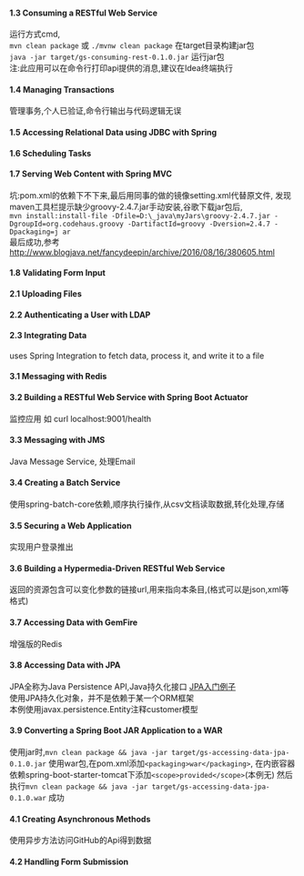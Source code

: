 
#### 1.3 Consuming a RESTful Web Service
运行方式cmd,  
`mvn clean package` 或 `./mvnw clean package`
在target目录构建jar包  
`java -jar target/gs-consuming-rest-0.1.0.jar`
运行jar包  
 注:此应用可以在命令行打印api提供的消息,建议在Idea终端执行
#### 1.4 Managing Transactions
管理事务,个人已验证,命令行输出与代码逻辑无误
#### 1.5 Accessing Relational Data using JDBC with Spring
#### 1.6 Scheduling Tasks
#### 1.7 Serving Web Content with Spring MVC
坑:pom.xml的依赖下不下来,最后用同事的做的镜像setting.xml代替原文件,
发现maven工具栏提示缺少groovy-2.4.7.jar手动安装,谷歌下载jar包后,  
`mvn install:install-file -Dfile=D:\_java\myJars\groovy-2.4.7.jar
  -DgroupId=org.codehaus.groovy -DartifactId=groovy -Dversion=2.4.7 -Dpackaging=j
 ar`  
 最后成功,参考<http://www.blogjava.net/fancydeepin/archive/2016/08/16/380605.html>
#### 1.8 Validating Form Input
#### 2.1 Uploading Files
#### 2.2 Authenticating a User with LDAP
#### 2.3 Integrating Data  
uses Spring Integration to fetch data, process it, and write it to a file
#### 3.1 Messaging with Redis
#### 3.2 Building a RESTful Web Service with Spring Boot Actuator
监控应用 如 curl localhost:9001/health
#### 3.3 Messaging with JMS
Java Message Service, 处理Email
#### 3.4 Creating a Batch Service
使用spring-batch-core依赖,顺序执行操作,从csv文档读取数据,转化处理,存储
#### 3.5 Securing a Web Application
实现用户登录推出
#### 3.6 Building a Hypermedia-Driven RESTful Web Service
返回的资源包含可以变化参数的链接url,用来指向本条目,(格式可以是json,xml等格式)
#### 3.7 Accessing Data with GemFire
增强版的Redis
#### 3.8 Accessing Data with JPA
JPA全称为Java Persistence API,Java持久化接口
[JPA入门例子](http://blog.csdn.net/hmk2011/article/details/6289151)  
使用JPA持久化对象，并不是依赖于某一个ORM框架  
本例使用javax.persistence.Entity注释customer模型
#### 3.9 Converting a Spring Boot JAR Application to a WAR
使用jar时,`mvn clean package && java -jar target/gs-accessing-data-jpa-0.1.0.jar`
使用war包,在pom.xml添加`<packaging>war</packaging>`,
 在内嵌容器依赖spring-boot-starter-tomcat下添加`<scope>provided</scope>`(本例无)
 然后执行`mvn clean package && java -jar target/gs-accessing-data-jpa-0.1.0.war`
成功
#### 4.1 Creating Asynchronous Methods
使用异步方法访问GitHub的Api得到数据
#### 4.2 Handling Form Submission
